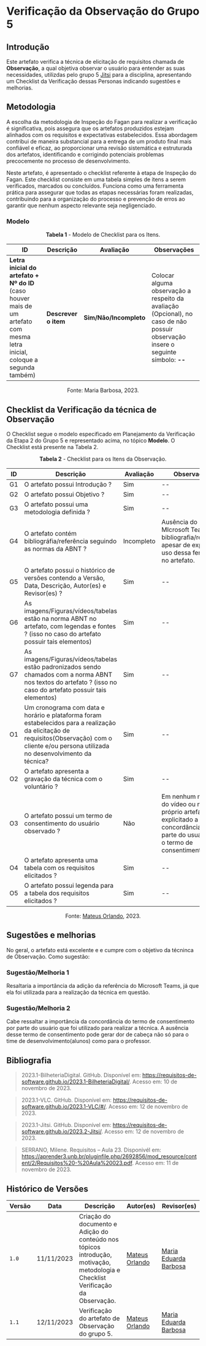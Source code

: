 # Verificação da Observação do Grupo 5

## Introdução

Este artefato verifica a técnica de elicitação de requisitos chamada de **Observação**, a qual objetiva observar o usuário para entender as suas necessidades, utilizdas pelo grupo 5 [Jitsi](https://requisitos-de-software.github.io/2023.2-Jitsi/) para a disciplina, apresentando um Checklist da Verificação dessas Personas indicando sugestões e melhorias. 

## Metodologia

A escolha da metodologia de Inspeção do Fagan para realizar a verificação é significativa, pois assegura que os artefatos produzidos estejam alinhados com os requisitos e expectativas estabelecidos. Essa abordagem contribui de maneira substancial para a entrega de um produto final mais confiável e eficaz, ao proporcionar uma revisão sistemática e estruturada dos artefatos, identificando e corrigindo potenciais problemas precocemente no processo de desenvolvimento.

Neste artefato, é apresentado o checklist referente à etapa de Inspeção do Fagan. Este checklist consiste em uma tabela simples de itens a serem verificados, marcados ou concluídos. Funciona como uma ferramenta prática para assegurar que todas as etapas necessárias foram realizadas, contribuindo para a organização do processo e prevenção de erros ao garantir que nenhum aspecto relevante seja negligenciado.


### Modelo

<center>

**Tabela 1** - Modelo de Checklist para os Itens.

| ID | Descrição | Avaliação | Observações |
| ---| -------- | --------- | ------------ |
| **Letra inicial do artefato + Nº do ID** (caso houver mais de um artefato com mesma letra inicial, coloque a segunda também) | **Descrever o item** | **Sim/Não/Incompleto** | Colocar alguma observação a respeito da avaliação (Opcional), no caso de não possuir observação insere o seguinte símbolo: **--** |

Fonte: Maria Barbosa, 2023.

</center>

## Checklist da Verificação da técnica de Observação

O Checklist segue o modelo especificado em Planejamento da Verificação da Etapa 2 do Grupo 5 e representado acima, no tópico **Modelo**. O Checklist está presente na Tabela 2.

<center>

**Tabela 2** - Checklist para os Itens da Observação.

| ID | Descrição | Avaliação | Observações |
| ---| -------- | --------- | ------------ |
| G1  | O artefato possui Introdução ? | Sim | -- |
| G2  | O artefato possui Objetivo ? | Sim | -- |
| G3  | O artefato possui uma metodologia definida ? | Sim | -- |
| G4  | O artefato contém bibliográfia/referência seguindo as normas da ABNT ? | Incompleto | Ausência do MIcrosoft Teams em bibliografia/referência apesar de explicitar o uso dessa ferramenta no artefato. |
| G5  | O artefato possui o histórico de versões contendo a Versão, Data, Descrição, Autor(es) e Revisor(es) ? | Sim | -- |
| G6  | As imagens/Figuras/vídeos/tabelas estão na norma ABNT no artefato, com legendas e fontes ? (isso no caso do artefato possuir tais elementos) | Sim | -- |
| G7  | As imagens/Figuras/vídeos/tabelas estão padronizados sendo chamados com a norma ABNT nos textos do artefato ? (isso no caso do artefato possuir tais elementos) | Sim | -- |
| O1 | Um cronograma com data e horário e plataforma foram estabelecidos para a realização da elicitação de requisitos(Observação) com o cliente e/ou persona utilizada no desenvolvimento da técnica?| Sim | -- |
| O2 | O artefato apresenta a gravação da técnica com o voluntário ? | Sim | -- |
| O3 | O artefato possui um termo de consentimento do usuário observado ? | Não | Em nenhum momento do vídeo ou no próprio artefato é explicitado a concordância, por parte do usuário, com o termo de consentimento. |
| O4 | O artefato apresenta uma tabela com os requisitos elicitados ?  | Sim | -- |
| O5 | O artefato possui legenda para a tabela dos requisitos elicitados ? | Sim | -- |
Fonte: [Mateus Orlando](https://github.com/MateusPy), 2023.

</center>

## Sugestões e melhorias

No geral, o artefato está excelente e e cumpre com o objetivo da técninca de Observação. Como sugestão:

### Sugestão/Melhoria 1

Resaltaria a importância da adição da referência do Microsoft Teams, já que ela foi utilizada para a realização da técnica em questão.

### Sugestão/Melhoria 2

Cabe ressaltar a importância da concordância do termo de consentimento por parte do usuário que foi utilizado para realizar a técnica. A ausência desse termo de consentimento pode gerar dor de cabeça não só para o time de desenvolvimento(alunos) como para o professor.

## Bibliografia

> 2023.1-BilheteriaDigital. GitHub. Disponível em: https://requisitos-de-software.github.io/2023.1-BilheteriaDigital/. Acesso em: 10 de novembro de 2023.

> 2023.1-VLC. GitHub. Disponível em: https://requisitos-de-software.github.io/2023.1-VLC/#/. Acesso em: 12 de novembro de 2023.

> 2023.1-Jitsi. GitHub. Disponível em: https://requisitos-de-software.github.io/2023.2-Jitsi/. Acesso em: 12 de novembro de 2023.

> SERRANO, Milene. Requisitos – Aula 23. Disponivél em: https://aprender3.unb.br/pluginfile.php/2692856/mod_resource/content/2/Requisitos%20-%20Aula%20023.pdf. Acesso em: 11 de novembro de 2023.

## Histórico de Versões

| Versão | Data       | Descrição   | Autor(es)   | Revisor(es) |
| ------ | ---------- | ----------- | ------------ | ---------- |
| `1.0`  | 11/11/2023 | Criação do documento e Adição do conteúdo nos tópicos introdução, motivação, metodologia e Checklist Verificação da Observação.  | [Mateus Orlando](https://github.com/MateusPy) | [Maria Eduarda Barbosa](https://github.com/Madu01) |
| `1.1`  | 12/11/2023 | Verificação do artefato de Observação do grupo 5.  | [Mateus Orlando](https://github.com/MateusPy) | [Maria Eduarda Barbosa](https://github.com/Madu01) |